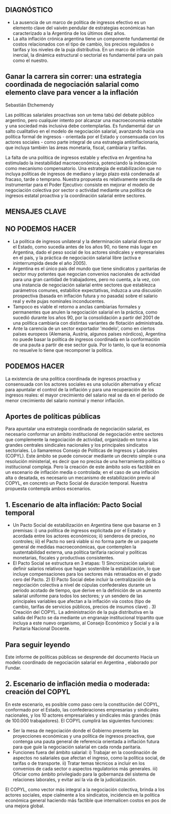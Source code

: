 ## DIAGNÓSTICO

- La ausencia de un marco de política de ingresos efectivo es un elemento clave del vaivén pendular de estrategias económicas han caracterizado a la Argentina de los últimos diez años.
- La alta inflación crónica argentina tiene un componente fundamental de costos relacionados con el tipo de cambio, los precios regulados o tarifas y los niveles de la puja distributiva. En un marco de inflación inercial, la dinámica estructural o sectorial es fundamental para un país como el nuestro.

## Ganar la carrera sin correr:  una estrategia coordinada de negociación salarial como elemento clave para vencer a la inflación

Sebastián Etchemendy

Las políticas salariales proactivas son un tema tabú del debate público argentino, pero cualquier intento por alcanzar una macroeconomía estable y una sociedad más inclusiva debe contemplarlas. Es fundamental dar un salto cualitativo en el modelo de negociación salarial, avanzando hacia una política formal de ingresos - orientada por el Estado y consensuada con los actores sociales - como parte integral de una estrategia antiinflacionaria, que incluya también las áreas monetaria, fiscal, cambiaria y tarifas.

La falta de una política de ingresos estable y efectiva en Argentina ha estimulado la inestabilidad macroeconómica, potenciando la indexación como mecanismo compensatorio. Una estrategia de estabilización que no incluya políticas de ingresos de mediano y largo plazo está condenada al fracaso, tarde o temprano. Nuestra propuesta es relativamente sencilla de instrumentar para el Poder Ejecutivo: consiste en mejorar el modelo de negociación colectiva por sector o actividad mediante una política de ingresos estatal proactiva y la coordinación salarial entre sectores.

## MENSAJES CLAVE

## NO PODEMOS HACER

- La política de ingresos unilateral y la determinación salarial directa por el Estado, como sucedía antes de los años 90, no tiene más lugar en Argentina, dado el peso social de los actores sindicales y empresariales en el país, y la práctica de negociación salarial libre (activa e ininterrumpida desde el año 2005).
- Argentina es el único país del mundo que tiene sindicatos y paritarias de sector muy potentes que negocian convenios nacionales de actividad para una gran cantidad de trabajadores, pero no cuenta, a la vez, con una instancia de negociación salarial entre sectores que establezca parámetros comunes, estabilice expectativas, induzca a una discusión prospectiva (basada en inflación futura y no pasada) sobre el salario real y evite pujas nominales inconducentes.
- Tampoco es viable el retorno a anclas cambiarias formales y permanentes que anulen la negociación salarial en la práctica, como sucedió durante los años 90, por la consolidación a partir del 2001 de una política cambiaria con distintas variantes de flotación administrada.
- Ante la carencia de un sector exportador 'modelo', como en ciertos países europeos (Alemania, Austria, algunos países nórdicos), Argentina no puede basar la política de ingresos coordinada en la conformación de una pauta a partir de ese sector guía. Por lo tanto, lo que la economía no resuelve lo tiene que recomponer la política.

## PODEMOS HACER

La existencia de una política coordinada de ingresos proactiva y consensuada con los actores sociales es una solución alternativa y eficaz para apuntalar el control de la inflación y para una recuperación de los ingresos reales: el mayor crecimiento del salario real se da en el período de menor crecimiento del salario nominal y menor inflación.

## Aportes de políticas públicas

Para apuntalar una estrategia coordinada de negociación salarial, es necesario conformar un ámbito institucional de negociación entre sectores que complemente la negociación de actividad, organizado en torno a las grandes centrales sindicales nacionales y los principales sindicatos sectoriales. Lo llamaremos Consejo de Políticas de Ingresos y Laborales (COPYL). Este ámbito se puede convocar mediante un decreto simple o una resolución ministerial, es decir que no precisa de una herramienta política o institucional compleja. Pero la creación de este ámbito solo es factible en un escenario de inflación media o controlada; en el caso de una inflación  alta o desatada, es necesario un mecanismo de estabilización previo al COPYL, en concreto un Pacto Social de duración temporal. Nuestra propuesta contempla ambos escenarios.

## 1. Escenario de alta inflación: Pacto Social temporal

- Un Pacto Social de estabilización en Argentina tiene que basarse en 3 premisas: i) una política de ingresos explicitada por el Estado y acordada entre los actores económicos; ii) senderos de precios, no controles; iii) el Pacto no será viable si no forma parte de un paquete general de medidas macroeconómicas, que contemplen la sustentabilidad externa, una política tarifaria racional y políticas monetarias, fiscales y productivas consistentes.
- El  Pacto Social se estructura en 3 etapas: 1) Sincronización salarial: definir salarios relativos que hagan sostenible la estabilización, lo que incluye compensaciones para los sectores más retrasados en el grado cero del Pacto. 2) El Pacto Social debe incluir la centralización de la negociación colectiva a nivel de cúpulas confederales durante un período acotado de tiempo, que derive en la definición de un aumento salarial uniforme para todos los sectores; y un sendero de las principales variables que afectan a la inflación vía costos (tipo de cambio, tarifas de servicios públicos, precios de insumos clave) . 3) Creación del COPYL. La administración de la puja distributiva en la salida del Pacto se da mediante un engranaje institucional tripartito que incluya a este nuevo organismo, al Consejo Económico y Social y a la Paritaria Nacional Docente.

## Para seguir leyendo

Este informe de políticas públicas se desprende del documento Hacia un modelo coordinado de negociación salarial en Argentina , elaborado por Fundar.

## 2. Escenario de inflación media o moderada: creación del COPYL

En este escenario, es posible como paso cero la constitución del COPYL, conformado por el Estado, las confederaciones empresarias y sindicales nacionales, y los 10 actores empresariales y sindicales más grandes (más de 100.000 trabajadores). El  COPYL  cumplirá las siguientes funciones:

- Ser la mesa de negociación donde el Gobierno presente las proyecciones económicas y una política de ingresos proactiva, que contenga una pauta general de referencia orientada a inflación futura para que guíe la negociación salarial en cada ronda paritaria.
- Funciones fuera del ámbito salarial: i) Trabajar en la coordinación de aspectos no salariales que afectan el ingreso, como la política social, de tarifas o de transporte. ii) Tratar temas técnicos a incluir en los convenios de cada sector o aspectos regulatorios más generales. iii) Oficiar como ámbito privilegiado para la gobernanza del sistema de relaciones laborales, y evitar así la vía de la judicialización.

El COPYL, como vector más integral a la negociación colectiva, brinda a los actores sociales, espe cialmente a los sindicatos, incidencia en la política económica general haciendo más factible que internalicen costos en pos de una mejora global.

<!-- image -->